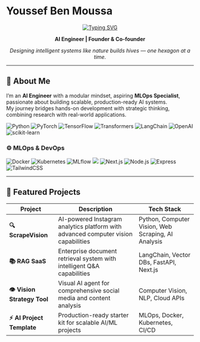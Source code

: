 # Youssef Ben Moussa

<div align="center">

[![Typing SVG](https://readme-typing-svg.herokuapp.com?font=Fira+Code&weight=600&size=28&pause=1000&color=2E86C1&center=true&vCenter=true&random=false&width=800&height=60&lines=AI+Engineer+%26+MLOps+Specialist;Transforming+Ideas+into+Production;Building+Scalable+AI+Solutions)](https://git.io/typing-svg)


**AI Engineer | Founder & Co-founder**

*Designing intelligent systems like nature builds hives — one hexagon at a time.*


</div>

---

## 🚀 About Me

I’m an **AI Engineer** with a modular mindset, aspiring **MLOps Specialist**, passionate about building scalable, production-ready AI systems.  
My journey bridges hands-on development with strategic thinking, combining research with real-world applications.

<img src="https://img.shields.io/badge/Python-3776AB?style=for-the-badge&logo=python&logoColor=white" alt="Python"/>
<img src="https://img.shields.io/badge/PyTorch-EE4C2C?style=for-the-badge&logo=pytorch&logoColor=white" alt="PyTorch"/>
<img src="https://img.shields.io/badge/TensorFlow-FF6F00?style=for-the-badge&logo=tensorflow&logoColor=white" alt="TensorFlow"/>
<img src="https://img.shields.io/badge/🤗%20Transformers-FFD21E?style=for-the-badge" alt="Transformers"/>
<img src="https://img.shields.io/badge/LangChain-1C3C3C?style=for-the-badge&logo=langchain&logoColor=white" alt="LangChain"/>
<img src="https://img.shields.io/badge/OpenAI-412991?style=for-the-badge&logo=openai&logoColor=white" alt="OpenAI"/>
<img src="https://img.shields.io/badge/scikit--learn-F7931E?style=for-the-badge&logo=scikit-learn&logoColor=white" alt="scikit-learn"/>
</p>

### ⚙️ MLOps & DevOps
<p align="left">
<img src="https://img.shields.io/badge/Docker-2496ED?style=for-the-badge&logo=docker&logoColor=white" alt="Docker"/>
<img src="https://img.shields.io/badge/Kubernetes-326CE5?style=for-the-badge&logo=kubernetes&logoColor=white" alt="Kubernetes"/>
<img src="https://img.shields.io/badge/MLflow-0194E2?style=for-the-badge&logo=mlflow&logoColor=white" alt="MLflow"/>
<img src="https://img.shields.
<p align="left">
<img src="https://img.shields.io/badge/Next.js-000000?style=for-the-badge&logo=nextdotjs&logoColor=white" alt="Next.js"/>
<img src="https://img.shields.io/badge/Node.js-339933?style=for-the-badge&logo=nodedotjs&logoColor=white" alt="Node.js"/>
<img src="https://img.shields.io/badge/Express.js-000000?style=for-the-badge&logo=express&logoColor=white" alt="Express"/>
<img src="https://img.shields.io/badge/Tailwind%20CSS-06B6D4?style=for-the-badge&logo=tailwindcss&logoColor=white" alt="TailwindCSS"/>
</p>

---

## 🎯 Featured Projects

<div align="center">

| Project | Description | Tech Stack |
|---------|-------------|------------|
| **🔍 ScrapeVision** | AI-powered Instagram analytics platform with advanced computer vision capabilities | Python, Computer Vision, Web Scraping, AI Analysis |
| **📚 RAG SaaS** | Enterprise document retrieval system with intelligent Q&A capabilities | LangChain, Vector DBs, FastAPI, Next.js |
| **👁️ Vision Strategy Tool** | Visual AI agent for comprehensive social media and content analysis | Computer Vision, NLP, Cloud APIs |
| **⚡ AI Project Template** | Production-ready starter kit for scalable AI/ML projects | MLOps, Docker, Kubernetes, CI/CD |

